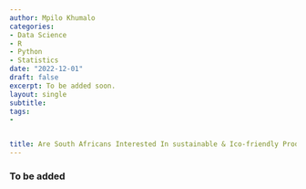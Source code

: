 ```yaml
---
author: Mpilo Khumalo
categories:
- Data Science
- R
- Python
- Statistics
date: "2022-12-01"
draft: false
excerpt: To be added soon.
layout: single
subtitle: 
tags:
- 


title: Are South Africans Interested In sustainable & Ico-friendly Products?
---
```


### To be added




